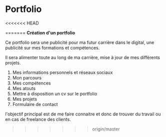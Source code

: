 # Portfolio

<<<<<<< HEAD

=======
**Création d'un portfolio** 


Ce portfolio sera une publicité pour ma futur carrière dans le digital,
une publicité sur mes formations et compétences.

Il sera alimenter toute au long de ma carrière, mise à jour de mes différents projets.

1. Mes informations personnels et réseaux sociaux
2. Mon parcours
3. Mes compétences
3. Mes atouts 
4. Mettre à disposition un cv sur le portfolio
5. Mes projets
6. Formulaire de contact 

l'objectif principal est de me faire connaitre et donc de trouver du travail ou en cas 
de freelance des clients.
>>>>>>> origin/master
